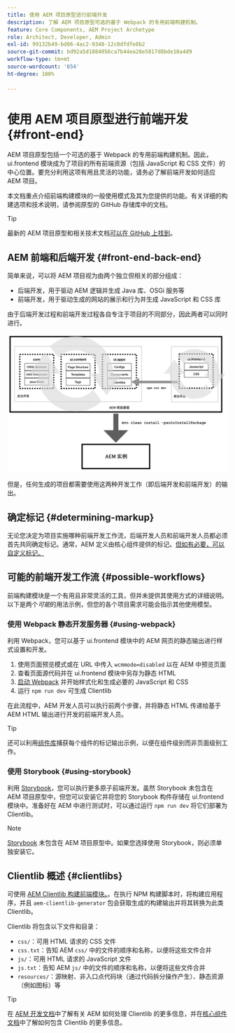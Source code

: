 ```yaml
---
title: 使用 AEM 项目原型进行前端开发
description: 了解 AEM 项目原型可选的基于 Webpack 的专用前端构建机制。
feature: Core Components, AEM Project Archetype
role: Architect, Developer, Admin
exl-id: 99132b49-bd06-4ac2-9348-12c0dfdfe8b2
source-git-commit: bd92a5d1884056ca7b44ea28e5817d8bde10a4d9
workflow-type: tm+mt
source-wordcount: '654'
ht-degree: 100%

---
```



# 使用 AEM 项目原型进行前端开发 {#front-end}

AEM 项目原型包括一个可选的基于 Webpack 的专用前端构建机制。因此，ui.frontend 模块成为了项目的所有前端资源（包括 JavaScript 和 CSS 文件）的中心位置。要充分利用这项有用且灵活的功能，请务必了解前端开发如何适应 AEM 项目。

本文档重点介绍前端构建模块的一般使用模式及其为您提供的功能。有关详细的构建选项和技术说明，请参阅原型的 GitHub 存储库中的文档。

>[!TIP]
>
>最新的 AEM 项目原型和相关技术文档[可以在 GitHub 上找到](https://github.com/adobe/aem-project-archetype)。

## AEM 前端和后端开发 {#front-end-back-end}

简单来说，可以将 AEM 项目视为由两个独立但相关的部分组成：

* 后端开发，用于驱动 AEM 逻辑并生成 Java 库、OSGi 服务等
* 前端开发，用于驱动生成的网站的展示和行为并生成 JavaScript 和 CSS 库

由于后端开发过程和前端开发过程各自专注于项目的不同部分，因此两者可以同时进行。

![前端工作流图](/help/assets/front-end-flow.png)

但是，任何生成的项目都需要使用这两种开发工作（即后端开发和前端开发）的输出。

## 确定标记 {#determining-markup}

无论您决定为项目实施哪种前端开发工作流，后端开发人员和前端开发人员都必须首先共同确定标记。通常，AEM 定义由核心组件提供的标记。[但如有必要，可以自定义标记。](/help/developing/customizing.md#customizing-the-markup)

## 可能的前端开发工作流 {#possible-workflows}

前端构建模块是一个有用且非常灵活的工具，但并未提供其使用方式的详细说明。以下是两个&#x200B;*可能*&#x200B;的用法示例，但您的各个项目需求可能会指示其他使用模型。

### 使用 Webpack 静态开发服务器 {#using-webpack}

利用 Webpack，您可以基于 ui.frontend 模块中的 AEM 网页的静态输出进行样式设置和开发。

1. 使用页面预览模式或在 URL 中传入 `wcmmode=disabled` 以在 AEM 中预览页面
1. 查看页面源代码并在 ui.frontend 模块中另存为静态 HTML
1. [启动 Webpack](#webpack-dev-server) 并开始样式化和生成必要的 JavaScript 和 CSS
1. 运行 `npm run dev` 可生成 Clientlib

在此流程中，AEM 开发人员可以执行前两个步骤，并将静态 HTML 传递给基于 AEM HTML 输出进行开发的前端开发人员。

>[!TIP]
>
>还可以利用[组件库](https://adobe.com/go/aem_cmp_library_cn)捕获每个组件的标记输出示例，以便在组件级别而非页面级别工作。

### 使用 Storybook {#using-storybook}

利用 [Storybook](https://storybook.js.org)，您可以执行更多原子前端开发。虽然 Storybook 未包含在 AEM 项目原型中，但您可以安装它并将您的 Storybook 构件存储在 ui.frontend 模块中。准备好在 AEM 中进行测试时，可以通过运行 `npm run dev` 将它们部署为 Clientlib。

>[!NOTE]
>
>[Storybook](https://storybook.js.org) 未包含在 AEM 项目原型中。如果您选择使用 Storybook，则必须单独安装它。

## Clientlib 概述 {#clientlibs}

可使用 [AEM Clientlib 构建前端模块。](https://experienceleague.adobe.com/docs/experience-manager-cloud-service/implementing/developing/full-stack/clientlibs.html?lang=zh-Hans)。在执行 NPM 构建脚本时，将构建应用程序，并且 `aem-clientlib-generator` 包会获取生成的构建输出并将其转换为此类 Clientlib。

Clientlib 将包含以下文件和目录：

* `css/`：可用 HTML 请求的 CSS 文件
* `css.txt`：告知 AEM `css/` 中的文件的顺序和名称，以便将这些文件合并
* `js/`：可用 HTML 请求的 JavaScript 文件
* `js.txt`：告知 AEM `js/` 中的文件的顺序和名称，以便将这些文件合并
* `resources/`：源映射、非入口点代码块（通过代码拆分操作产生）、静态资源（例如图标）等

>[!TIP]
>
>在 [AEM 开发文档](https://experienceleague.adobe.com/docs/experience-manager-cloud-service/implementing/developing/full-stack/clientlibs.html?lang=zh-Hans)中了解有关 AEM 如何处理 Clientlib 的更多信息，并在[核心组件文档](/help/developing/including-clientlibs.md)中了解如何包含 Clientlib 的更多信息。
